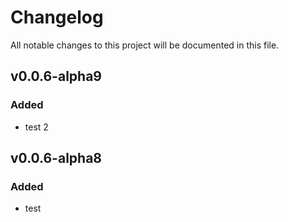 # Changelog
All notable changes to this project will be documented in this file.

## v0.0.6-alpha9
### Added
- test 2

## v0.0.6-alpha8
### Added
- test
